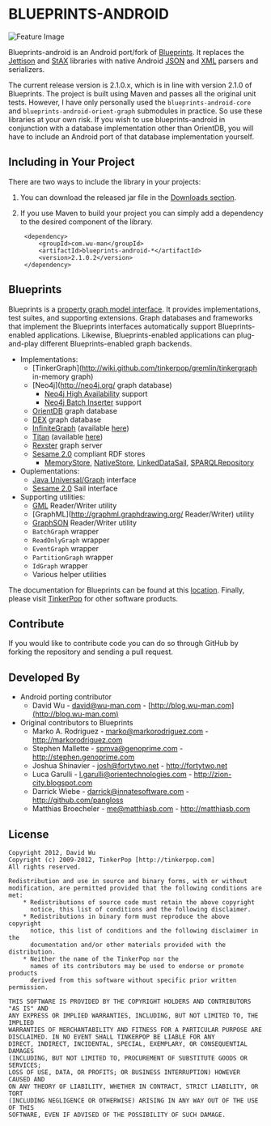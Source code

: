 BLUEPRINTS-ANDROID
==================

![Feature Image](https://github.com/wuman/blueprints-android/raw/master/doc/images/blueprints-android-logo.png)

Blueprints-android is an Android port/fork of 
[Blueprints](https://github.com/tinkerpop/blueprints/wiki). It replaces the 
[Jettison](http://jettison.codehaus.org/) and [StAX](http://stax.codehaus.org/) 
libraries with native Android [JSON](http://developer.android.com/reference/org/json/package-summary.html) 
and [XML](http://developer.android.com/reference/android/util/Xml.html) parsers 
and serializers.

The current release version is 2.1.0.x, which is in line with version 2.1.0 
of Blueprints. The project is built using Maven and passes all the original unit
tests. However, I have only personally used the `blueprints-android-core` and
`blueprints-android-orient-graph` submodules in practice. So use these libraries
at your own risk. If you wish to use blueprints-android in conjunction with
a database implementation other than OrientDB, you will have to include an
Android port of that database implementation yourself.


Including in Your Project
-------------------------

There are two ways to include the library in your projects:

1. You can download the released jar file in the [Downloads section](https://github.com/wuman/blueprints-android/downloads).
2. If you use Maven to build your project you can simply add a dependency to 
   the desired component of the library.

        <dependency>
            <groupId>com.wu-man</groupId>
            <artifactId>blueprints-android-*</artifactId>
            <version>2.1.0.2</version>
        </dependency>


Blueprints
----------

Blueprints is a [property graph model interface](http://github.com/tinkerpop/gremlin/wiki/Defining-a-Property-Graph). 
It provides implementations, test suites, and supporting extensions. Graph 
databases and frameworks that implement the Blueprints interfaces automatically 
support Blueprints-enabled applications. Likewise, Blueprints-enabled 
applications can plug-and-play different Blueprints-enabled graph backends.

* Implementations:
    * [TinkerGraph](http://wiki.github.com/tinkerpop/gremlin/tinkergraph in-memory graph)
    * [Neo4j](http://neo4j.org/ graph database)
        * [Neo4j High Availability](http://docs.neo4j.org/chunked/stable/ha-setup-tutorial.html) support
        * [Neo4j Batch Inserter](http://docs.neo4j.org/chunked/stable/indexing-batchinsert.html) support
    * [OrientDB](http://www.orientechnologies.com/) graph database
    * [DEX](http://www.sparsity-technologies.com/dex) graph database
    * [InfiniteGraph](http://www.infinitegraph.com/) 
      (available [here](http://wiki.infinitegraph.com/2.1/w/index.php?title=InfiniteGraph_Tinkerpop_Blueprints_Implementation))
    * [Titan](http://thinkaurelius.github.com/titan/) 
      (available [here](http://thinkaurelius.github.com/titan/))
    * [Rexster](http://rexster.tinkerpop.com) graph server
    * [Sesame 2.0](http://www.openrdf.org) compliant RDF stores
        * [MemoryStore](http://www.openrdf.org/doc/sesame2/users/ch08.html#d0e705), 
          [NativeStore](http://www.openrdf.org/doc/sesame2/users/ch08.html#d0e746), 
          [LinkedDataSail](http://code.google.com/p/ripple/wiki/LinkedDataSail), 
          [SPARQLRepository](http://www.openrdf.org/doc/sesame2/api/org/openrdf/repository/sparql/SPARQLRepository.html)
* Ouplementations:
    * [Java Universal/Graph](http://jung.sourceforge.net/) interface
    * [Sesame 2.0](http://www.openrdf.org) Sail interface
* Supporting utilities:
    * [GML](http://www.fim.uni-passau.de/en/fim/faculty/chairs/theoretische-informatik/projects.html) Reader/Writer utility
    * [GraphML](http://graphml.graphdrawing.org/ Reader/Writer) utility
    * [GraphSON](https://github.com/tinkerpop/blueprints/wiki/GraphSON-Reader-and-Writer-Library) Reader/Writer utility
    * `BatchGraph` wrapper
    * `ReadOnlyGraph` wrapper
    * `EventGraph` wrapper
    * `PartitionGraph` wrapper
    * `IdGraph` wrapper
    * Various helper utilities

The documentation for Blueprints can be found at this 
[location](http://blueprints.tinkerpop.com). Finally, please visit 
[TinkerPop](http://tinkerpop.com) for other software products.


Contribute
----------

If you would like to contribute code you can do so through GitHub by forking 
the repository and sending a pull request.


Developed By
------------

* Android porting contributor
    * David Wu - <david@wu-man.com> - [http://blog.wu-man.com](http://blog.wu-man.com)
* Original contributors to Blueprints
    * Marko A. Rodriguez - <marko@markorodriguez.com> - http://markorodriguez.com
    * Stephen Mallette - <spmva@genoprime.com> - http://stephen.genoprime.com
    * Joshua Shinavier - <josh@fortytwo.net> - http://fortytwo.net
    * Luca Garulli - <l.garulli@orientechnologies.com> - http://zion-city.blogspot.com
    * Darrick Wiebe - <darrick@innatesoftware.com> - http://github.com/pangloss
    * Matthias Broecheler - <me@matthiasb.com> - http://matthiasb.com


License
-------

    Copyright 2012, David Wu
    Copyright (c) 2009-2012, TinkerPop [http://tinkerpop.com]
    All rights reserved.

    Redistribution and use in source and binary forms, with or without
    modification, are permitted provided that the following conditions are met:
        * Redistributions of source code must retain the above copyright
          notice, this list of conditions and the following disclaimer.
        * Redistributions in binary form must reproduce the above copyright
          notice, this list of conditions and the following disclaimer in the
          documentation and/or other materials provided with the distribution.
        * Neither the name of the TinkerPop nor the
          names of its contributors may be used to endorse or promote products
          derived from this software without specific prior written permission.

    THIS SOFTWARE IS PROVIDED BY THE COPYRIGHT HOLDERS AND CONTRIBUTORS "AS IS" AND
    ANY EXPRESS OR IMPLIED WARRANTIES, INCLUDING, BUT NOT LIMITED TO, THE IMPLIED
    WARRANTIES OF MERCHANTABILITY AND FITNESS FOR A PARTICULAR PURPOSE ARE
    DISCLAIMED. IN NO EVENT SHALL TINKERPOP BE LIABLE FOR ANY
    DIRECT, INDIRECT, INCIDENTAL, SPECIAL, EXEMPLARY, OR CONSEQUENTIAL DAMAGES
    (INCLUDING, BUT NOT LIMITED TO, PROCUREMENT OF SUBSTITUTE GOODS OR SERVICES;
    LOSS OF USE, DATA, OR PROFITS; OR BUSINESS INTERRUPTION) HOWEVER CAUSED AND
    ON ANY THEORY OF LIABILITY, WHETHER IN CONTRACT, STRICT LIABILITY, OR TORT
    (INCLUDING NEGLIGENCE OR OTHERWISE) ARISING IN ANY WAY OUT OF THE USE OF THIS
    SOFTWARE, EVEN IF ADVISED OF THE POSSIBILITY OF SUCH DAMAGE.

